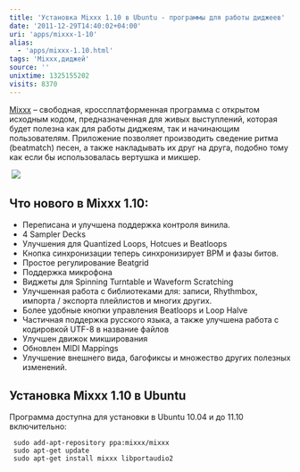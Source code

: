 ```yaml
---
title: 'Установка Mixxx 1.10 в Ubuntu - программы для работы диджеев'
date: '2011-12-29T14:40:02+04:00'
uri: 'apps/mixxx-1-10'
alias: 
  - 'apps/mixxx-1.10.html'
tags: 'Mixxx,диджей'
source: ''
unixtime: 1325155202
visits: 8370
---
```

[Mixxx](http://mixxxblog.blogspot.com/) – свободная, кроссплатформенная программа с открытом исходным кодом, предназначенная для живых выступлений, которая будет полезна как для работы диджеям, так и начинающим пользователям. Приложение позволяет производить сведение ритма (beatmatch) песен, а также накладывать их друг на друга, подобно тому как если бы использовалась вертушка и микшер.

 [![](img/2011/12/29/14-00/splash-mixxx-screenshot-deere-6593359369-o.jpg)](img/2011/12/29/14-00/splash-mixxx-screenshot-deere-6593359369-o.jpg)

## Что нового в Mixxx 1.10:

*   Переписана и улучшена поддержка контроля винила.
*   4 Sampler Decks
*   Улучшения для Quantized Loops, Hotcues и Beatloops
*   Кнопка синхронизации теперь синхронизирует BPM и фазы битов.
*   Простое регулирование Beatgrid
*   Поддержка микрофона
*   Виджеты для Spinning Turntable и Waveform Scratching
*   Улучшенная работа с библиотеками для: записи, Rhythmbox, импорта / экспорта плейлистов и многих других.
*   Более удобные кнопки управления Beatloops и Loop Halve
*   Частичная поддержка русского языка, а также улучшена работа с кодировкой UTF-8 в название файлов
*   Улучшен движок микширования
*   Обновлен MIDI Mappings
*   Улучшение внешнего вида, багофиксы и множество других полезных изменений.

## Установка Mixxx 1.10 в Ubuntu

Программа доступна для установки в Ubuntu 10.04 и до 11.10 включительно:

```
 sudo add-apt-repository ppa:mixxx/mixxx
 sudo apt-get update
 sudo apt-get install mixxx libportaudio2
```
